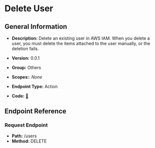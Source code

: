 # Delete User

## General Information

- **Description:** Delete an existing user in AWS IAM. When you delete a user, you must delete the items attached to the user manually, or the deletion fails.

- **Version:** 0.0.1
- **Group:** Others
- **Scopes:**: _None_
- **Endpoint Type:** Action
- **Code:** [🔗](https://github.com/NangoHQ/integration-templates/tree/main/integrations/aws-iam/actions/delete-user.ts)

## Endpoint Reference

### Request Endpoint

- **Path:** /users
- **Method:** DELETE
